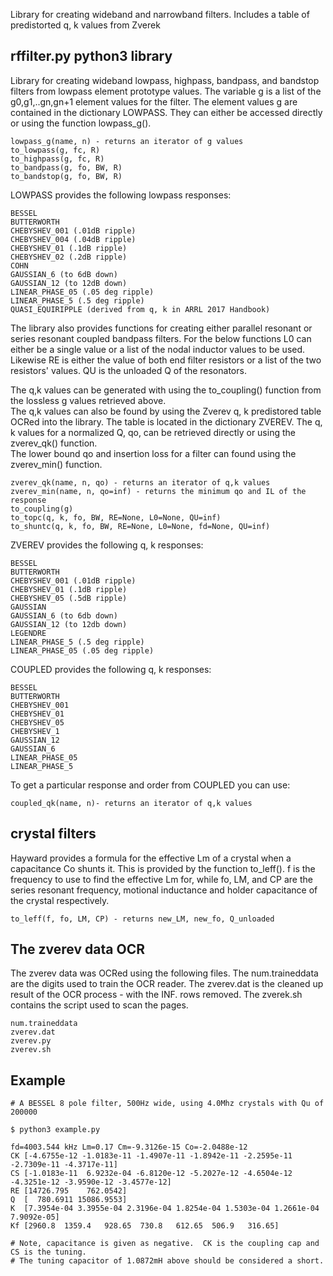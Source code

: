 
Library for creating wideband and narrowband filters. Includes a table of predistorted q, k values from Zverek

rffilter.py python3 library
----------------------

Library for creating wideband lowpass, highpass, bandpass, and 
bandstop filters from lowpass element prototype values. The variable
g is a list of the g0,g1,..gn,gn+1 element values for the filter.
The element values g are contained in the dictionary LOWPASS.
They can either be accessed directly or using the function lowpass_g().

```
lowpass_g(name, n) - returns an iterator of g values
to_lowpass(g, fc, R)
to_highpass(g, fc, R)
to_bandpass(g, fo, BW, R)
to_bandstop(g, fo, BW, R)
```

LOWPASS provides the following lowpass responses:

```
BESSEL
BUTTERWORTH
CHEBYSHEV_001 (.01dB ripple)
CHEBYSHEV_004 (.04dB ripple) 
CHEBYSHEV_01 (.1dB ripple)
CHEBYSHEV_02 (.2dB ripple)
COHN 
GAUSSIAN_6 (to 6dB down)
GAUSSIAN_12 (to 12dB down)
LINEAR_PHASE_05 (.05 deg ripple)
LINEAR_PHASE_5 (.5 deg ripple)
QUASI_EQUIRIPPLE (derived from q, k in ARRL 2017 Handbook)
```

The library also provides functions for creating either
parallel resonant or series resonant coupled bandpass filters.
For the below functions L0 can either be a single value
or a list of the nodal inductor values to be used.
Likewise RE is either the value of both end filter resistors or
a list of the two resistors' values.  QU is the unloaded Q
of the resonators.

The q,k values can be generated with using the to_coupling()
function from the lossless g values retrieved above.  
The q,k values can also be found by using the Zverev q, k predistored
table OCRed into the library.  The table is located in the
dictionary ZVEREV.  The q, k values for a normalized Q, qo,
can be retrieved directly or using the zverev_qk() function.  
The lower bound qo and insertion loss for a filter can 
found using the zverev_min() function.

```
zverev_qk(name, n, qo) - returns an iterator of q,k values
zverev_min(name, n, qo=inf) - returns the minimum qo and IL of the response
to_coupling(g)
to_topc(q, k, fo, BW, RE=None, L0=None, QU=inf)
to_shuntc(q, k, fo, BW, RE=None, L0=None, fd=None, QU=inf)
```

ZVEREV provides the following q, k responses:

```
BESSEL
BUTTERWORTH
CHEBYSHEV_001 (.01dB ripple)
CHEBYSHEV_01 (.1dB ripple)
CHEBYSHEV_05 (.5dB ripple)
GAUSSIAN 
GAUSSIAN_6 (to 6db down)
GAUSSIAN_12 (to 12db down)
LEGENDRE 
LINEAR_PHASE_5 (.5 deg ripple)
LINEAR_PHASE_05 (.05 deg ripple)
```

COUPLED provides the following q, k responses:

```
BESSEL
BUTTERWORTH
CHEBYSHEV_001
CHEBYSHEV_01
CHEBYSHEV_05
CHEBYSHEV_1
GAUSSIAN_12
GAUSSIAN_6
LINEAR_PHASE_05
LINEAR_PHASE_5
```

To get a particular response and order from COUPLED you can use:

```
coupled_qk(name, n)- returns an iterator of q,k values
```

crystal filters
-------------------

Hayward provides a formula for the effective Lm of a crystal when
a capacitance Co shunts it.  This is provided by the function to_leff().
f is the frequency to use to find the effective Lm for, while fo, LM, and CP
are the series resonant frequency, motional inductance and holder capacitance
of the crystal respectively.

```
to_leff(f, fo, LM, CP) - returns new_LM, new_fo, Q_unloaded
```

The zverev data OCR
-------------------

The zverev data was OCRed using the following files.  The num.traineddata
are the digits used to train the OCR reader.  The zverev.dat is the
cleaned up result of the OCR process - with the INF. rows removed.
The zverek.sh contains the script used to scan the pages.

```
num.traineddata
zverev.dat
zverev.py
zverev.sh
```

Example
----------

```
# A BESSEL 8 pole filter, 500Hz wide, using 4.0Mhz crystals with Qu of 200000

$ python3 example.py

fd=4003.544 kHz Lm=0.17 Cm=-9.3126e-15 Co=-2.0488e-12
CK [-4.6755e-12 -1.0183e-11 -1.4907e-11 -1.8942e-11 -2.2595e-11 -2.7309e-11 -4.3717e-11]
CS [-1.0183e-11  6.9232e-04 -6.8120e-12 -5.2027e-12 -4.6504e-12 -4.3251e-12 -3.9590e-12 -3.4577e-12]
RE [14726.795    762.0542]
Q  [  780.6911 15086.9553]
K  [7.3954e-04 3.3955e-04 2.3196e-04 1.8254e-04 1.5303e-04 1.2661e-04 7.9092e-05]
Kf [2960.8  1359.4   928.65  730.8   612.65  506.9   316.65]

# Note, capacitance is given as negative.  CK is the coupling cap and CS is the tuning.
# The tuning capacitor of 1.0872mH above should be considered a short.
```
